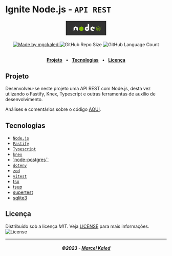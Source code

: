 <!-- markdownlint-disable MD033 -->

# Ignite Node.js - `API REST`

<div align="center">
   <img alt="Node.js" src=".github/assets/nodejs-logo.jpg" width="25%"/>
</div>
<br>

<div align="center">
   <a href="https://github.com/mgckaled">
      <img alt="Made by mgckaled" src="https://img.shields.io/badge/made%20by-mgckaled-yellow">
   </a>
   <img alt="GitHub Repo Size" src="https://img.shields.io/github/repo-size/mgckaled/ignite-nodejs-fundamentos">
   <img alt="GitHub Language Count" src="https://img.shields.io/github/languages/count/mgckaled/ignite-nodejs-fundamentos">
</div>
<br>

<div align="center">

[**Projeto**](#projeto) &nbsp;&nbsp;**•**&nbsp;&nbsp;
[**Tecnologias**](#tecnologias) &nbsp;&nbsp;**•**&nbsp;&nbsp;
[**Licença**](#licença)

</div>

## Projeto

Desenvolveu-se neste projeto uma API REST com Node.js, desta vez utlizando o Fastify, Knex, Typescript e outras ferramentas de auxílio de desenvolvimento.

Análises e comentários sobre o código [AQUI](/.github/docs/index.md).

## Tecnologias

- [`Node.js`](https://nodejs.org/n/)
- [`Fastify`](https://fastify.dev/)
- [`Typescript`](https://www.typescriptlang.org/)
- [`knex`](https://knexjs.org/)
- [`node-postgres``](https://www.npmjs.com/package/pg)
- [`dotenv`](https://www.npmjs.com/package/dotenv)
- [`zod`](https://www.npmjs.com/package/zod)
- [`vitest`](https://vitest.dev/)
- [tsx](https://www.npmjs.com/package/tsx)
- [tsup](https://www.npmjs.com/package/tsup)
- [supertest](https://www.npmjs.com/package/supertest)
- [sqlite3](https://www.npmjs.com/package/sqlite3)

## Licença

Distribuído sob a licença _MIT_. Veja [LICENSE](LICENSE) para mais informações.  <img alt="License" src="https://img.shields.io/static/v1?label=license&message=MIT&color=49AA26&labelColor=000000">

---

<h5 align="center">
  &copy;2023 - <a href="https://github.com/mgckaled/">Marcel Kaled</a>
</h5>
